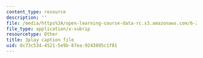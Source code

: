 ```yaml
---
content_type: resource
description: ''
file: /media/https%3A/open-learning-course-data-rc.s3.amazonaws.com/6-262-discrete-stochastic-processes-spring-2011/8c73c53445215e9b87ea9243895c1f81_s98jdWi2kEs.vtt
file_type: application/x-subrip
resourcetype: Other
title: 3play caption file
uid: 8c73c534-4521-5e9b-87ea-9243895c1f81
---
```

